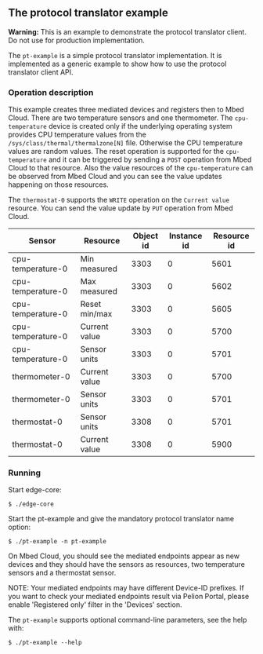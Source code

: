 ## The protocol translator example

<span class="warnings">**Warning:** This is an example to demonstrate the protocol
translator client. Do not use for production implementation.</span>

The `pt-example` is a simple protocol translator implementation. It is
implemented as a generic example to show how to use the protocol translator
client API.

### Operation description

This example creates three mediated devices and registers then to
Mbed Cloud. There are two temperature sensors and one thermometer. The
`cpu-temperature` device is created only if the underlying operating system
provides CPU temperature values from the `/sys/class/thermal/thermalzone[N]` file.
Otherwise the CPU temperature values are random values.
The reset operation is supported for the `cpu-temperature` and it can be
triggered by sending a `POST` operation from Mbed Cloud to that resource. Also
the value resources of the `cpu-temperature` can be observed from Mbed Cloud
and you can see the value updates happening on those resources.

The `thermostat-0` supports the `WRITE` operation on the `Current value`
resource. You can send the value update by `PUT` operation from Mbed Cloud.

| Sensor            | Resource      | Object id | Instance id | Resource id |
|-------------------|---------------|-----------|-------------|-------------|
| cpu-temperature-0 | Min measured  | 3303      | 0           | 5601        |
| cpu-temperature-0 | Max measured  | 3303      | 0           | 5602        |
| cpu-temperature-0 | Reset min/max | 3303      | 0           | 5605        |
| cpu-temperature-0 | Current value | 3303      | 0           | 5700        |
| cpu-temperature-0 | Sensor units  | 3303      | 0           | 5701        |
| thermometer-0     | Current value | 3303      | 0           | 5700        |
| thermometer-0     | Sensor units  | 3303      | 0           | 5701        |
| thermostat-0      | Sensor units  | 3308      | 0           | 5701        |
| thermostat-0      | Current value | 3308      | 0           | 5900        |

### Running

Start edge-core:

```
$ ./edge-core
```

Start the pt-example and give the mandatory protocol translator name option:

```
$ ./pt-example -n pt-example
```

On Mbed Cloud, you should see the mediated endpoints appear as new devices and
they should have the sensors as resources, two temperature sensors and
a thermostat sensor.

NOTE: Your mediated endpoints may have different Device-ID prefixes. If you want to check your mediated endpoints result via Pelion Portal, please enable 'Registered only' filter in the 'Devices' section.

The `pt-example` supports optional command-line parameters, see the help with:

```
$ ./pt-example --help
```
